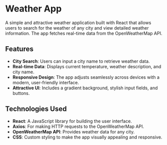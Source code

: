 # Weather App

A simple and attractive weather application built with React that allows users to search for the weather of any city and view detailed weather information. The app fetches real-time data from the OpenWeatherMap API.

## Features

- **City Search**: Users can input a city name to retrieve weather data.
- **Real-time Data**: Displays current temperature, weather description, and city name.
- **Responsive Design**: The app adjusts seamlessly across devices with a modern, user-friendly interface.
- **Attractive UI**: Includes a gradient background, stylish input fields, and buttons.

## Technologies Used

- **React**: A JavaScript library for building the user interface.
- **Axios**: For making HTTP requests to the OpenWeatherMap API.
- **OpenWeatherMap API**: Provides weather data for any city.
- **CSS**: Custom styling to make the app visually appealing and responsive.
